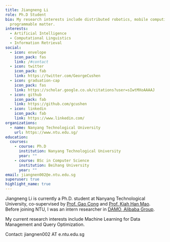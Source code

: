 ```yaml
---
title: Jiangneng Li
role: Ph.D Student
bio: My research interests include distributed robotics, mobile computing and
  programmable matter.
interests:
  - Artificial Intelligence
  - Computational Linguistics
  - Information Retrieval
social:
  - icon: envelope
    icon_pack: fas
    link: /#contact
  - icon: twitter
    icon_pack: fab
    link: https://twitter.com/GeorgeCushen
  - icon: graduation-cap
    icon_pack: fas
    link: https://scholar.google.co.uk/citations?user=sIwtMXoAAAAJ
  - icon: github
    icon_pack: fab
    link: https://github.com/gcushen
  - icon: linkedin
    icon_pack: fab
    link: https://www.linkedin.com/
organizations:
  - name: Nanyang Technological University
    url: https://www.ntu.edu.sg/
education:
  courses:
    - course: Ph.D
      institution: Nanyang Technological University
      year: ""
    - course: BSc in Computer Science
      institution: Beihang University
      year: ""
email: jiangnen002@e.ntu.edu.sg
superuser: true
highlight_name: true
---
```

Jiangneng Li is currently a Ph.D. student at Nanyang Technological University, co-supervised by [Prof. Gao Cong](https://personal.ntu.edu.sg/gaocong/) and [Prof. Kiah Han Mao](https://personal.ntu.edu.sg/hmkiah/). Before joining NTU, I was an intern researcher in [DAMO, Alibaba Group](https://damo.alibaba.com/labs/data-analytics-and-intelligence).

My current research interests include Machine Learning for Data Management and Query Optimization.

Contact: jiangnen002 AT e.ntu.edu.sg